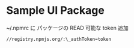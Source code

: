 # Sample UI Package

~/.npmrc に パッケージの READ 可能な token 追加

```
//registry.npmjs.org/:\_authToken=token
```
